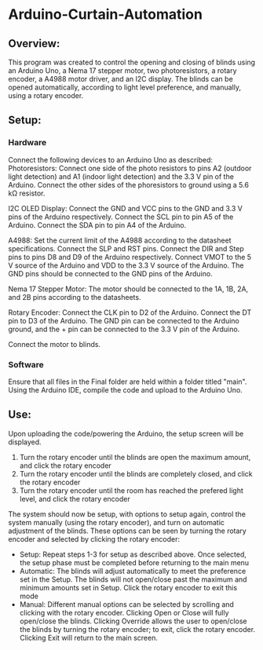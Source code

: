 # Arduino-Curtain-Automation
## Overview:
This program was created to control the opening and closing of blinds using an Arduino Uno, a Nema 17 stepper motor, two photoresistors, a rotary encoder, a A4988 motor driver, and an I2C display. The blinds can be opened automatically, according to light level preference, and manually, using a rotary encoder.

## Setup:
### Hardware
Connect the following devices to an Arduino Uno as described:
Photoresistors: Connect one side of the photo resistors to pins A2 (outdoor light detection) and A1 (indoor light detection) and the 3.3 V pin of the Arduino. Connect the other sides of the phoresistors to ground using a 5.6 kΩ resistor.

I2C OLED Display: Connect the GND and VCC pins to the GND and 3.3 V pins of the Arduino respectively. Connect the SCL pin to pin A5 of the Arduino. Connect the SDA pin to pin A4 of the Arduino.

A4988: Set the current limit of the A4988 according to the datasheet specifications. Connect the SLP and RST pins. Connect the DIR and Step pins to pins D8 and D9 of the Arduino respectively. Connect VMOT to the 5 V source of the Arduino and VDD to the 3.3 V source of the Arduino. The GND pins should be connected to the GND pins of the Arduino.

Nema 17 Stepper Motor: The motor should be connected to the 1A, 1B, 2A, and 2B pins according to the datasheets. 

Rotary Encoder: Connect the CLK pin to D2 of the Arduino. Connect the DT pin to D3 of the Arduino. The GND pin can be connected to the Arduino ground, and the + pin can be connected to the 3.3 V pin of the Arduino.

Connect the motor to blinds.
### Software
Ensure that all files in the Final folder are held within a folder titled "main". Using the Arduino IDE, compile the code and upload to the Arduino Uno.

## Use:
Upon uploading the code/powering the Arduino, the setup screen will be displayed.
1. Turn the rotary encoder until the blinds are open the maximum amount, and click the rotary encoder
2. Turn the rotary encoder until the blinds are completely closed, and click the rotary encoder
3. Turn the rotary encoder until the room has reached the prefered light level, and click the rotary encoder

The system should now be setup, with options to setup again, control the system manually (using the rotary encoder), and turn on automatic adjustment of the blinds. These options can be seen by turning the rotary encoder and selected by clicking the rotary encoder:
 - Setup: Repeat steps 1-3 for setup as described above. Once selected, the setup phase must be completed before returning to the main menu
 - Automatic: The blinds will adjust automatically to meet the preference set in the Setup. The blinds will not open/close past the maximum and minimum amounts set in Setup. Click the rotary encoder to exit this mode
 - Manual: Different manual options can be selected by scrolling and clicking with the rotary encoder. Clicking Open or Close will fully open/close the blinds. Clicking Override allows the user to open/close the blinds by turning the rotary encoder; to exit, click the rotary encoder. Clicking Exit will return to the main screen.  
